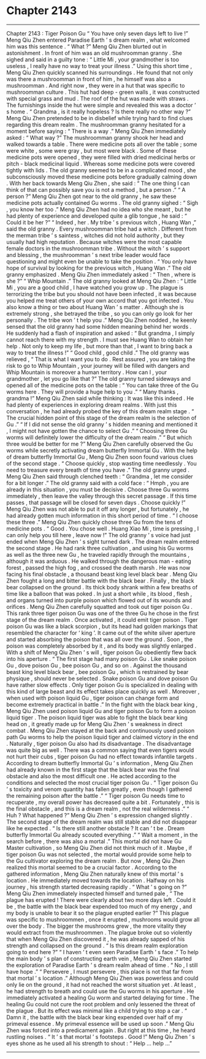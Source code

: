 
# Chapter 2143


---

Chapter 2143 : Tiger Poison Gu
“ You have only seven days left to live !”
Meng Qiu Zhen entered Paradise Earth ’ s dream realm , what welcomed him was this sentence .
“ What ?” Meng Qiu Zhen blurted out in astonishment .
In front of him was an old mushroomman granny .
She sighed and said in a guilty tone : “ Little Mi , your grandmother is too useless , I really have no way to treat your illness .”
Using this short time , Meng Qiu Zhen quickly scanned his surroundings . He found that not only was there a mushroomman in front of him , he himself was also a mushroomman .
And right now , they were in a hut that was specific to mushroomman culture .
This hut had deep - green walls , it was constructed with special grass and mud . The roof of the hut was made with straws .
The furnishings inside the hut were simple and revealed this was a doctor ’ s home .
“ Grandma , is it really hopeless ? Is there really no other way ?” Meng Qiu Zhen pretended to be in disbelief while trying hard to find clues regarding this dream realm .
The mushroomman granny hesitated for a moment before saying : “ There is a way .”
Meng Qiu Zhen immediately asked : “ What way ?”
The mushroomman granny shook her head and walked towards a table .
There were medicine pots all over the table ; some were white , some were gray , but most were black .
Some of these medicine pots were opened , they were filled with dried medicinal herbs or pitch - black medicinal liquid . Whereas some medicine pots were covered tightly with lids .
The old granny seemed to be in a complicated mood , she subconsciously moved these medicine pots before gradually calming down .
With her back towards Meng Qiu Zhen , she said : “ The one thing I can think of that can possibly save you is not a method , but a person .”
“ A person ?” Meng Qiu Zhen got near to the old granny , he saw these medicine pots actually contained Gu worms .
The old granny sighed : “ Sigh , you know her too .”
Meng Qiu Zhen had no idea who she meant , but he had plenty of experience and developed quite a glib tongue , he said : “ Could it be her ?”
“ Indeed , her . My tribe ’ s previous witch , Huang Wan ,” said the old granny .
Every mushroomman tribe had a witch . Different from the merman tribe ’ s saintess , witches did not hold authority , but they usually had high reputation .
Because witches were the most capable female doctors in the mushroomman tribe .
Without the witch ’ s support and blessing , the mushroomman ’ s next tribe leader would face questioning and might even be unable to take the position .
“ You only have hope of survival by looking for the previous witch , Huang Wan .” The old granny emphasized .
Meng Qiu Zhen immediately asked : “ Then , where is she ?”
“ Whip Mountain .” The old granny looked at Meng Qiu Zhen : “ Little Mi , you are a good child , I have watched you grow up . The plague is terrorizing the tribe but you should not have been infected , it was because you helped me treat others of your own accord that you got infected . You also know a thing or two about Huang Wan ’ s matter . Although she is extremely strong , she betrayed the tribe , so you can only go look for her personally . The tribe won ’ t help you .”
Meng Qiu Zhen nodded , he keenly sensed that the old granny had some hidden meaning behind her words .
He suddenly had a flash of inspiration and asked : “ But grandma , I simply cannot reach there with my strength . I must see Huang Wan to obtain her help . Not only to keep my life , but more than that , I want to bring back a way to treat the illness !”
“ Good child , good child .” The old granny was relieved , “ That is what I want you to do . Rest assured , you are taking the risk to go to Whip Mountain , your journey will be filled with dangers and Whip Mountain is moreover a human territory . How can I , your grandmother , let you go like that ?”
The old granny turned sideways and opened all of the medicine pots on the table : “ You can take three of the Gu worms here . They will provide a huge help to you .”
“ Many thanks , grandma !” Meng Qiu Zhen said while thinking : It was like this indeed .
He had plenty of experiences in exploring dream realms . With just this conversation , he had already probed the key of this dream realm stage .
“ The crucial hidden point of this stage of the dream realm is the selection of Gu .”
“ If I did not sense the old granny ’ s hidden meaning and mentioned it , I might not have gotten the chance to select Gu .”
“ Choosing three Gu worms will definitely lower the difficulty of the dream realm .”
“ But which three would be better for me ?”
Meng Qiu Zhen carefully observed the Gu worms while secretly activating dream butterfly Immortal Gu .
With the help of dream butterfly Immortal Gu , Meng Qiu Zhen soon found various clues of the second stage .
“ Choose quickly , stop wasting time needlessly . You need to treasure every breath of time you have .” The old granny urged .
Meng Qiu Zhen said through clenched teeth : “ Grandma , let me consider for a bit longer .”
The old granny said with a cold face : “ Hmph , you are already in this situation , you must be decisive . Choose three Gu worms immediately , then leave the valley through this secret passage . If this time passes , that passage will be closed for seven days . Choose quickly !”
Meng Qiu Zhen was not able to put it off any longer , but fortunately , he had already gotten much information in this short period of time .
“ I choose these three .” Meng Qiu Zhen quickly chose three Gu from the tens of medicine pots .
“ Good . You chose well . Huang Xiao Mi , time is pressing , I can only help you till here , leave now !” The old granny ’ s voice had just ended when Meng Qiu Zhen ’ s sight turned dark .
The dream realm entered the second stage .
He had rank three cultivation , and using his Gu worms as well as the three new Gu , he traveled rapidly through the mountains , although it was arduous .
He walked through the dangerous man - eating forest , passed the high fog , and crossed the death marsh . He was now facing his final obstacle , a thousand beast king level black bear .
Meng Qiu Zhen fought a long and bitter battle with the black bear .
Finally , the black bear collapsed on the ground .
Its thick body shrank within a few breaths of time like a balloon that was poked .
In just a short while , its blood , flesh , and organs turned into purple poison which flowed out of its wounds and orifices .
Meng Qiu Zhen carefully squatted and took out tiger poison Gu .
This rank three tiger poison Gu was one of the three Gu he chose in the first stage of the dream realm . Once activated , it could emit tiger poison .
Tiger poison Gu was like a black scorpion , but its head had golden markings that resembled the character for ‘ king ’.
It came out of the white silver aperture and started absorbing the poison that was all over the ground .
Soon , the poison was completely absorbed by it , and its body was slightly enlarged .
With a shift of Meng Qiu Zhen ’ s will , tiger poison Gu obediently flew back into his aperture .
“ The first stage had many poison Gu . Like snake poison Gu , dove poison Gu , bee poison Gu , and so on . Against the thousand beast king level black bear , bee poison Gu , which is restrained by bear physique , should never be selected . Snake poison Gu and dove poison Gu have rather slow effects . Only tiger poison Gu is specialized in dealing with this kind of large beast and its effect takes place quickly as well . Moreover , when used with poison liquid Gu , tiger poison can change form and become extremely practical in battle .”
In the fight with the black bear king , Meng Qiu Zhen used poison liquid Gu and tiger poison Gu to form a poison liquid tiger .
The poison liquid tiger was able to fight the black bear king head on , it greatly made up for Meng Qiu Zhen ’ s weakness in direct combat . Meng Qiu Zhen stayed at the back and continuously used poison path Gu worms to help the poison liquid tiger and claimed victory in the end .
Naturally , tiger poison Gu also had its disadvantage .
The disadvantage was quite big as well .
There was a common saying that even tigers would not hurt their cubs , tiger poison Gu had no effect towards infantile targets .
According to dream butterfly Immortal Gu ’ s information , Meng Qiu Zhen had already known in the first stage that the black bear was the final obstacle and also the most difficult one .
He acted according to the conditions and selected the most crucial tiger poison Gu .
“ Tiger poison Gu ’ s toxicity and venom quantity has fallen greatly , even though I gathered the remaining poison after the battle .”
“ Tiger poison Gu needs time to recuperate , my overall power has decreased quite a bit . Fortunately , this is the final obstacle , and this is a dream realm , not the real wilderness .”
“ Huh ? What happened ?”
Meng Qiu Zhen ’ s expression changed slightly .
The second stage of the dream realm was still stable and did not disappear like he expected .
“ Is there still another obstacle ? It can ’ t be . Dream butterfly Immortal Gu already scouted everything .”
“ Wait a moment , in the search before , there was also a mortal .”
This mortal did not have Gu Master cultivation , so Meng Qiu Zhen did not think much of it . Maybe , if tiger poison Gu was not selected , the mortal would provide some help to the Gu cultivator exploring the dream realm .
But now , Meng Qiu Zhen realized this mortal seemed to be a crucial factor .
According to the gathered information , Meng Qiu Zhen naturally knew of this mortal ’ s location .
He immediately moved towards the location .
Halfway on his journey , his strength started decreasing rapidly .
“ What ’ s going on ?” Meng Qiu Zhen immediately inspected himself and turned pale , “ The plague has erupted ! There were clearly about two more days left . Could it be , the battle with the black bear expended too much of my energy , and my body is unable to bear it so the plague erupted earlier ?”
This plague was specific to mushroommen , once it erupted , mushrooms would grow all over the body .
The bigger the mushrooms grew , the more vitality they would extract from the mushroommen .
The plague broke out so violently that when Meng Qiu Zhen discovered it , he was already sapped of his strength and collapsed on the ground .
“ Is this dream realm exploration going to end here ?”
“ I haven ’ t even seen Paradise Earth ’ s face .”
To help the main body ’ s plan of constructing earth vein , Meng Qiu Zhen started the exploration of Paradise Earth ’ s dream realm ahead of time .
“ No , I still have hope .”
“ Persevere , I must persevere , this place is not that far from that mortal ’ s location .”
Although Meng Qiu Zhen was powerless and could only lie on the ground , it had not reached the worst situation yet . At least , he had strength to breath and could use the Gu worms in his aperture .
He immediately activated a healing Gu worm and started delaying for time .
The healing Gu could not cure the root problem and only lessened the threat of the plague . But its effect was minimal like a child trying to stop a car .
“ Damn it , the battle with the black bear king expended over half of my primeval essence . My primeval essence will be used up soon .”
Meng Qiu Zhen was forced into a predicament again .
But right at this time , he heard rustling noises .
“ It ’ s that mortal ’ s footsteps . Good !” Meng Qiu Zhen ’ s eyes shone as he used all his strength to shout : “ Help … help …”

---

